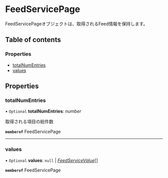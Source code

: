 # FeedServicePage


<div lang=\"ja\">FeedServicePageオブジェクトは、取得されるFeed情報を保持します。</div> 

## Table of contents

### Properties

- [totalNumEntries](feedservicepage.md#totalnumentries)
- [values](feedservicepage.md#values)

## Properties

### totalNumEntries

• `Optional` **totalNumEntries**: *number*

<div lang=\"ja\">取得される項目の総件数</div> 

**`memberof`** FeedServicePage

___

### values

• `Optional` **values**: ``null`` \| [*FeedServiceValue*](feedservicevalue.md)[]

**`memberof`** FeedServicePage

